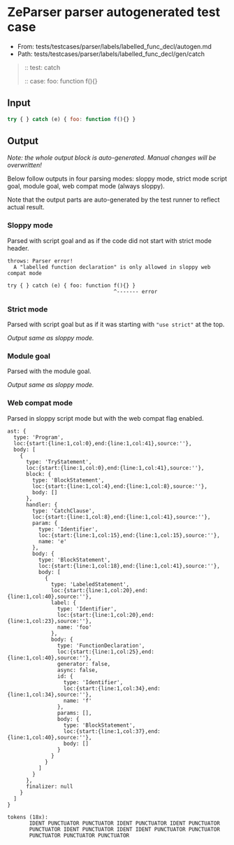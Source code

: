 # ZeParser parser autogenerated test case

- From: tests/testcases/parser/labels/labelled_func_decl/autogen.md
- Path: tests/testcases/parser/labels/labelled_func_decl/gen/catch

> :: test: catch
>
> :: case: foo: function f(){}

## Input


`````js
try { } catch (e) { foo: function f(){} }
`````

## Output

_Note: the whole output block is auto-generated. Manual changes will be overwritten!_

Below follow outputs in four parsing modes: sloppy mode, strict mode script goal, module goal, web compat mode (always sloppy).

Note that the output parts are auto-generated by the test runner to reflect actual result.

### Sloppy mode

Parsed with script goal and as if the code did not start with strict mode header.

`````
throws: Parser error!
  A "labelled function declaration" is only allowed in sloppy web compat mode

try { } catch (e) { foo: function f(){} }
                                  ^------- error
`````

### Strict mode

Parsed with script goal but as if it was starting with `"use strict"` at the top.

_Output same as sloppy mode._

### Module goal

Parsed with the module goal.

_Output same as sloppy mode._

### Web compat mode

Parsed in sloppy script mode but with the web compat flag enabled.

`````
ast: {
  type: 'Program',
  loc:{start:{line:1,col:0},end:{line:1,col:41},source:''},
  body: [
    {
      type: 'TryStatement',
      loc:{start:{line:1,col:0},end:{line:1,col:41},source:''},
      block: {
        type: 'BlockStatement',
        loc:{start:{line:1,col:4},end:{line:1,col:8},source:''},
        body: []
      },
      handler: {
        type: 'CatchClause',
        loc:{start:{line:1,col:8},end:{line:1,col:41},source:''},
        param: {
          type: 'Identifier',
          loc:{start:{line:1,col:15},end:{line:1,col:15},source:''},
          name: 'e'
        },
        body: {
          type: 'BlockStatement',
          loc:{start:{line:1,col:18},end:{line:1,col:41},source:''},
          body: [
            {
              type: 'LabeledStatement',
              loc:{start:{line:1,col:20},end:{line:1,col:40},source:''},
              label: {
                type: 'Identifier',
                loc:{start:{line:1,col:20},end:{line:1,col:23},source:''},
                name: 'foo'
              },
              body: {
                type: 'FunctionDeclaration',
                loc:{start:{line:1,col:25},end:{line:1,col:40},source:''},
                generator: false,
                async: false,
                id: {
                  type: 'Identifier',
                  loc:{start:{line:1,col:34},end:{line:1,col:34},source:''},
                  name: 'f'
                },
                params: [],
                body: {
                  type: 'BlockStatement',
                  loc:{start:{line:1,col:37},end:{line:1,col:40},source:''},
                  body: []
                }
              }
            }
          ]
        }
      },
      finalizer: null
    }
  ]
}

tokens (18x):
       IDENT PUNCTUATOR PUNCTUATOR IDENT PUNCTUATOR IDENT PUNCTUATOR
       PUNCTUATOR IDENT PUNCTUATOR IDENT IDENT PUNCTUATOR PUNCTUATOR
       PUNCTUATOR PUNCTUATOR PUNCTUATOR
`````

